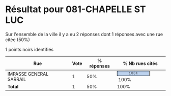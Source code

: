 # Résultat pour 081-CHAPELLE ST LUC

Sur l'ensemble de la ville il y a eu 2 réponses dont 1 réponses avec une rue citée (50%)

1 points noirs identifiés

| Rue | Vote | % réponses | % Nb rues cités|
|-----|------|------------|----------------|
| IMPASSE GENERAL SARRAIL | 1 | 50% | <img src="../../img/bar_100.gif" />&nbsp;100%|
| **Total** | 1 | 50% | 100%|
